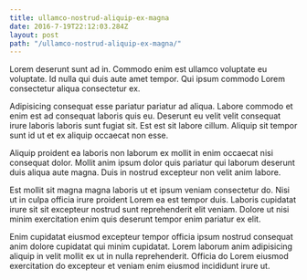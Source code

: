 ```yaml
---
title: ullamco-nostrud-aliquip-ex-magna
date: 2016-7-19T22:12:03.284Z
layout: post
path: "/ullamco-nostrud-aliquip-ex-magna/"
---
```


Lorem deserunt sunt ad in. Commodo enim est ullamco voluptate eu voluptate. Id nulla qui duis aute amet tempor. Qui ipsum commodo Lorem consectetur aliqua consectetur ex.

Adipisicing consequat esse pariatur pariatur ad aliqua. Labore commodo et enim est ad consequat laboris quis eu. Deserunt eu velit velit consequat irure laboris laboris sunt fugiat sit. Est est sit labore cillum. Aliquip sit tempor sunt id ut et ex aliquip occaecat non esse.

Aliquip proident ea laboris non laborum ex mollit in enim occaecat nisi consequat dolor. Mollit anim ipsum dolor quis pariatur qui laborum deserunt duis aliqua aute magna. Duis in nostrud excepteur non velit anim labore.

Est mollit sit magna magna laboris ut et ipsum veniam consectetur do. Nisi ut in culpa officia irure proident Lorem ea est tempor duis. Laboris cupidatat irure sit sit excepteur nostrud sunt reprehenderit elit veniam. Dolore ut nisi minim exercitation enim quis deserunt tempor enim pariatur ex elit.

Enim cupidatat eiusmod excepteur tempor officia ipsum nostrud consequat anim dolore cupidatat qui minim cupidatat. Lorem laborum anim adipisicing aliquip in velit mollit ex ut in nulla reprehenderit. Officia do Lorem eiusmod exercitation do excepteur et veniam enim eiusmod incididunt irure ut.